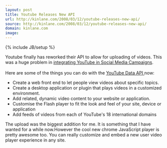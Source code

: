 ```yaml
---
layout: post
title: Youtube Releases New API
url: http://kinlane.com/2008/03/12/youtube-releases-new-api/
source: http://kinlane.com/2008/03/12/youtube-releases-new-api/
domain: kinlane.com
image: 
---
```

{% include JB/setup %}<p>Youtube finally has reworked their API to allow for uploading of videos. This was a huge problem in <a href="http://www.socialmediasquad.com/">integrating YouTube in Social Media Campaigns</a>.<br /><br />Here are some of the things you can do with the <a href="http://code.google.com/apis/youtube/overview.html">YouTube Data API </a>now:<br /><ul class="mainlist"><li>Create a web front end to let people view videos about specific topics. </li><li>Create a desktop application or plugin that plays videos in a customized environment. </li><li>Add related, dynamic video content to your website or application. </li><li>Customise the Flash player to fit the look and feel of your site, device or application </li><li>Add feeds of videos from each of YouTube's 18 international domains </li></ul>The upload was the biggest addition for me. It is something that I have wanted for a while now.However the cool new chrome JavaScript player is pretty awesome too. You can really customize and embed a new user video player experience in any site.</p>
